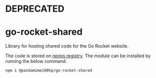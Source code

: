 # DEPRECATED
# go-rocket-shared
Library for hosting shared code for the Go Rocket website.

The code is stored on [npmjs registry](https://www.npmjs.com/package/@pandamime100hp/go-rocket-shared). The module can be installed by running the below command:

```
npm i @pandamime100hp/go-rocket-shared
```
